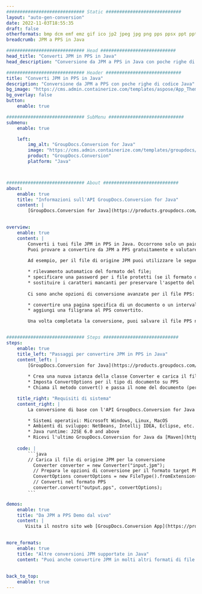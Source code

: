 ```yaml
---
############################# Static ############################
layout: "auto-gen-conversion"
date: 2022-11-03T18:55:35
draft: false
otherformats: bmp dcm emf emz gif ico jp2 jpeg jpg png pps ppsx ppt pptx psb psd svg svgz tga tif tiff webp wmf wmz
breadcrumb: JPM a PPS in Java

############################# Head ############################
head_title: "Converti JPM in PPS in Java"
head_description: "Conversione da JPM a PPS in Java con poche righe di codice. Converti oltre 160 formati di file utilizzando l'API di conversione dei documenti GroupDocs per Java"

############################# Header ############################
title: "Converti JPM in PPS in Java"
description: "Conversione da JPM a PPS con poche righe di codice Java"
bg_image: "https://cms.admin.containerize.com/templates/aspose/App_Themes/V3/images/bg/header1.png"
bg_overlay: false
button:
    enable: true

############################# SubMenu ############################
submenu:
    enable: true

    left:
        img_alt: "GroupDocs.Conversion for Java"
        image: "https://cms.admin.containerize.com/templates/groupdocs/images/product-logos/90x90-noborder/groupdocs-conversion-java.png"
        product: "GroupDocs.Conversion"
        platform: "Java"



############################# About ############################
about:
    enable: true
    title: "Informazioni sull'API GroupDocs.Conversion for Java"
    content: |
        [GroupDocs.Conversion for Java](https://products.groupdocs.com/conversion/java/) è un'API di conversione di formati di file avanzata per la conversione tra formati di immagini e documenti popolari come Microsoft Office, OpenDocument, PDF, HTML, e-mail, CAD. e molto altro ancora con poche righe di codice. L'API nativa rileva automaticamente i formati dei documenti originali e offre molte opzioni per personalizzare i documenti convertiti. Insieme alla funzione di estrazione delle informazioni da un documento, supporta anche la memorizzazione nella cache dei risultati della conversione sul disco locale per impostazione predefinita. Tuttavia, qualsiasi tipo di archiviazione della cache può essere supportato implementando le interfacce appropriate: Amazon S3, Dropbox, Google Drive, Windows Azure, Reddis o qualsiasi altro.
    

overview:
    enable: true
    content: |
        Converti i tuoi file JPM in PPS in Java. Occorrono solo un paio di righe di codice Java su qualsiasi piattaforma di tua scelta, come Windows, Linux, macOS.
        Puoi provare a convertire da JPM a PPS gratuitamente e valutare la qualità dei risultati della conversione. Insieme a semplici script di conversione file, puoi provare opzioni più sofisticate per caricare il file sorgente JPM e memorizzare l'output PPS. 
        
        Ad esempio, per il file di origine JPM puoi utilizzare le seguenti opzioni di caricamento:

        * rilevamento automatico del formato del file;
        * specificare una password per i file protetti (se il formato del file lo supporta);
        * sostituire i caratteri mancanti per preservare l'aspetto del documento.
        
        Ci sono anche opzioni di conversione avanzate per il file PPS:

        * convertire una pagina specifica di un documento o un intervallo di pagine;
        * aggiungi una filigrana al PPS convertito.

        Una volta completata la conversione, puoi salvare il file PPS nel tuo percorso file locale o in qualsiasi archivio di terze parti come FTP, Amazon S3, Google Drive, Dropbox ecc. Nota: per convertire JPM a PPS, non è necessario installare alcun software aggiuntivo, come MS Office, Open Office, Adobe Acrobat Reader ecc.


############################# Steps ############################
steps:
    enable: true
    title_left: "Passaggi per convertire JPM in PPS in Java"
    content_left: |
        [GroupDocs.Conversion for Java](https://products.groupdocs.com/conversion/java/) consente agli sviluppatori di convertire facilmente il file JPM in PPS con poche righe di codice.
        
        * Crea una nuova istanza della classe Converter e carica il file JPM con il percorso completo
        * Imposta ConvertOptions per il tipo di documento su PPS
        * Chiama il metodo convert() e passa il nome del documento (percorso completo) e il formato (PPS) come parametro

    title_right: "Requisiti di sistema"
    content_right: |
        La conversione di base con l'API GroupDocs.Conversion for Java può essere eseguita con poche righe di codice. Le nostre API sono supportate su tutte le principali piattaforme e sistemi operativi. Prima di eseguire il codice seguente, assicurati di avere i seguenti prerequisiti installati sul tuo sistema.

        * Sistemi operativi: Microsoft Windows, Linux, MacOS
        * Ambienti di sviluppo: NetBeans, Intellij IDEA, Eclipse, etc.
        * Java runtime: J2SE 6.0 and above
        * Ricevi l'ultimo GroupDocs.Conversion for Java da [Maven](https://repository.groupdocs.com/webapp/#/artifacts/browse/tree/General/repo/com/groupdocs/groupdocs-conversion)
         
    code: |
        ```java    
        // Carica il file di origine JPM per la conversione
          Converter converter = new Converter("input.jpm");
          // Prepara le opzioni di conversione per il formato target PPS
          ConvertOptions convertOptions = new FileType().fromExtension("pps").getConvertOptions();
          // Converti nel formato PPS
          converter.convert("output.pps", convertOptions);
        ```

demos:
    enable: true
    title: "Da JPM a PPS Demo dal vivo"
    content: |
       Visita il nostro sito web [GroupDocs.Conversion App](https://products.groupdocs.app/conversion/family) e prova subito la conversione da JPM a PPS. La demo gratuita ha i seguenti vantaggi
          

more_formats:
    enable: true
    title: "Altre conversioni JPM supportate in Java"
    content: "Puoi anche convertire JPM in molti altri formati di file. Si prega di consultare l'elenco di seguito."
       
       
back_to_top:
    enable: true
---
```

